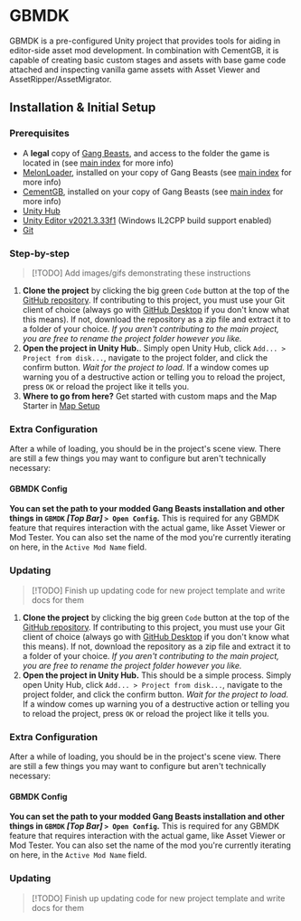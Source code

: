 # GBMDK

GBMDK is a pre-configured Unity project that provides tools for aiding in editor-side asset mod development. In combination with CementGB, it is capable of creating basic custom stages and assets with base game code attached and inspecting vanilla game assets with Asset Viewer and AssetRipper/AssetMigrator.

## Installation & Initial Setup

### Prerequisites

- A **legal** copy of [Gang Beasts](https://gangbeasts.game/), and access to the folder the game is located in (see [main index](../../index.md) for more info)
- [MelonLoader](https://melonwiki.xyz/#/), installed on your copy of Gang Beasts (see [main index](../../index.md) for more info)
- [CementGB](https://thunderstore.io/c/gang-beasts/p/CementGB/CementGB/), installed on your copy of Gang Beasts (see [main index](../../index.md) for more info)
- [Unity Hub](https://unity.com/download)
- [Unity Editor v2021.3.33f1](unityhub://2021.3.33f1/ee5a2aa03ab2) (Windows IL2CPP build support enabled)
- [Git](https://git-scm.com/)

### Step-by-step

> [!TODO]
> Add images/gifs demonstrating these instructions

1. **Clone the project** by clicking the big green `Code` button at the top of the [GitHub repository](https://github.com/CementGB-4-0/GBMDK). If contributing to this project, you must use your Git client of choice (always go with [GitHub Desktop](https://github.com/apps/desktop) if you don't know what this means). If not, download the repository as a zip file and extract it to a folder of your choice. *If you aren't contributing to the main project, you are free to rename the project folder however you like.*
2. **Open the project in Unity Hub.**. Simply open Unity Hub, click `Add... > Project from disk...`, navigate to the project folder, and click the confirm button. *Wait for the project to load.* If a window comes up warning you of a destructive action or telling you to reload the project, press `OK` or reload the project like it tells you. 
3. **Where to go from here?** Get started with custom maps and the Map Starter in [Map Setup](./scene-setup.md)

### Extra Configuration

After a while of loading, you should be in the project's scene view. There are still a few things you may want to configure but aren't technically necessary:

#### GBMDK Config

**You can set the path to your modded Gang Beasts installation and other things in `GBMDK` *[Top Bar]* `> Open Config`.** This is required for any GBMDK feature that requires interaction with the actual game, like Asset Viewer or Mod Tester. You can also set the name of the mod you're currently iterating on here, in the `Active Mod Name` field. 

### Updating

> [!TODO]
> Finish up updating code for new project template and write docs for them
1. **Clone the project** by clicking the big green `Code` button at the top of the [GitHub repository](https://github.com/CementGB-4-0/GBMDK). If contributing to this project, you must use your Git client of choice (always go with [GitHub Desktop](https://github.com/apps/desktop) if you don't know what this means). If not, download the repository as a zip file and extract it to a folder of your choice. *If you aren't contributing to the main project, you are free to rename the project folder however you like.*
2. **Open the project in Unity Hub.** This should be a simple process. Simply open Unity Hub, click `Add... > Project from disk...`, navigate to the project folder, and click the confirm button. *Wait for the project to load.* If a window comes up warning you of a destructive action or telling you to reload the project, press `OK` or reload the project like it tells you. 

### Extra Configuration

After a while of loading, you should be in the project's scene view. There are still a few things you may want to configure but aren't technically necessary:

#### GBMDK Config

**You can set the path to your modded Gang Beasts installation and other things in `GBMDK` *[Top Bar]* `> Open Config`.** This is required for any GBMDK feature that requires interaction with the actual game, like Asset Viewer or Mod Tester. You can also set the name of the mod you're currently iterating on here, in the `Active Mod Name` field. 

### Updating

> [!TODO]
> Finish up updating code for new project template and write docs for them